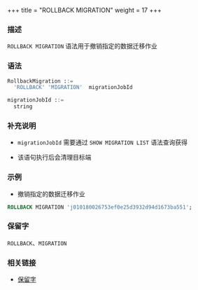+++
title = "ROLLBACK MIGRATION"
weight = 17
+++

### 描述

`ROLLBACK MIGRATION` 语法用于撤销指定的数据迁移作业

### 语法

```sql
RollbackMigration ::=
  'ROLLBACK' 'MIGRATION'  migrationJobId 

migrationJobId ::=
  string
```

### 补充说明

- `migrationJobId` 需要通过 `SHOW MIGRATION LIST` 语法查询获得

- 该语句执行后会清理目标端

### 示例

- 撤销指定的数据迁移作业

```sql
ROLLBACK MIGRATION 'j010180026753ef0e25d3932d94d1673ba551';
```

### 保留字

`ROLLBACK`、`MIGRATION`

### 相关链接

- [保留字](/cn/reference/distsql/syntax/reserved-word/)